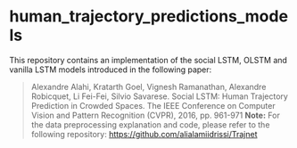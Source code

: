 # human_trajectory_predictions_models
This repository contains an implementation of the social LSTM, OLSTM and vanilla LSTM models introduced in the following paper:
> Alexandre Alahi, Kratarth Goel, Vignesh Ramanathan, Alexandre Robicquet, Li Fei-Fei, Silvio Savarese. Social LSTM: Human Trajectory Prediction in Crowded Spaces. The IEEE Conference on Computer Vision and Pattern Recognition (CVPR), 2016, pp. 961-971
**Note:** For the data preprocessing explanation and code, please refer to the following repository:
https://github.com/alialamiidrissi/Trajnet
